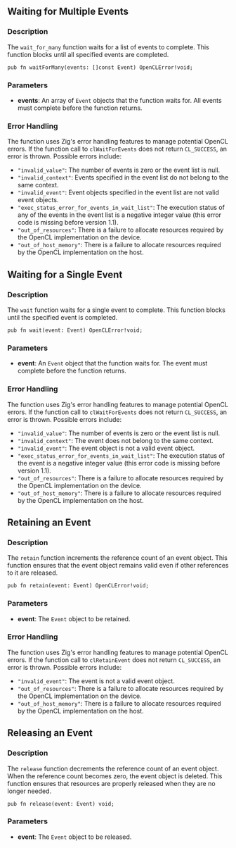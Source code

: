 ## Waiting for Multiple Events

### Description

The `wait_for_many` function waits for a list of events to complete. This function blocks until all specified events are completed.

```zig
pub fn waitForMany(events: []const Event) OpenCLError!void;
```

### Parameters

-   **events**: An array of `Event` objects that the function waits for. All events must complete before the function returns.

### Error Handling

The function uses Zig's error handling features to manage potential OpenCL errors. If the function call to `clWaitForEvents` does not return `CL_SUCCESS`, an error is thrown. Possible errors include:

-   `"invalid_value"`: The number of events is zero or the event list is null.
-   `"invalid_context"`: Events specified in the event list do not belong to the same context.
-   `"invalid_event"`: Event objects specified in the event list are not valid event objects.
-   `"exec_status_error_for_events_in_wait_list"`: The execution status of any of the events in the event list is a negative integer value (this error code is missing before version 1.1).
-   `"out_of_resources"`: There is a failure to allocate resources required by the OpenCL implementation on the device.
-   `"out_of_host_memory"`: There is a failure to allocate resources required by the OpenCL implementation on the host.

## Waiting for a Single Event

### Description

The `wait` function waits for a single event to complete. This function blocks until the specified event is completed.

```zig
pub fn wait(event: Event) OpenCLError!void;
```

### Parameters

-   **event**: An `Event` object that the function waits for. The event must complete before the function returns.

### Error Handling

The function uses Zig's error handling features to manage potential OpenCL errors. If the function call to `clWaitForEvents` does not return `CL_SUCCESS`, an error is thrown. Possible errors include:

-   `"invalid_value"`: The number of events is zero or the event list is null.
-   `"invalid_context"`: The event does not belong to the same context.
-   `"invalid_event"`: The event object is not a valid event object.
-   `"exec_status_error_for_events_in_wait_list"`: The execution status of the event is a negative integer value (this error code is missing before version 1.1).
-   `"out_of_resources"`: There is a failure to allocate resources required by the OpenCL implementation on the device.
-   `"out_of_host_memory"`: There is a failure to allocate resources required by the OpenCL implementation on the host.

## Retaining an Event

### Description

The `retain` function increments the reference count of an event object. This function ensures that the event object remains valid even if other references to it are released.

```zig
pub fn retain(event: Event) OpenCLError!void;
```

### Parameters

-   **event**: The `Event` object to be retained.

### Error Handling

The function uses Zig's error handling features to manage potential OpenCL errors. If the function call to `clRetainEvent` does not return `CL_SUCCESS`, an error is thrown. Possible errors include:

-   `"invalid_event"`: The event is not a valid event object.
-   `"out_of_resources"`: There is a failure to allocate resources required by the OpenCL implementation on the device.
-   `"out_of_host_memory"`: There is a failure to allocate resources required by the OpenCL implementation on the host.

## Releasing an Event

### Description

The `release` function decrements the reference count of an event object. When the reference count becomes zero, the event object is deleted. This function ensures that resources are properly released when they are no longer needed.

```zig
pub fn release(event: Event) void;
```

### Parameters

-   **event**: The `Event` object to be released.
